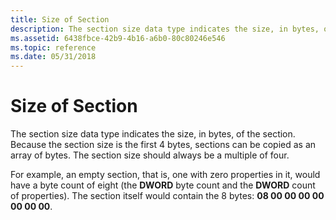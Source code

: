 ```yaml
---
title: Size of Section
description: The section size data type indicates the size, in bytes, of the section.
ms.assetid: 6438fbce-42b9-4b16-a6b0-80c80246e546
ms.topic: reference
ms.date: 05/31/2018
---
```


# Size of Section

The section size data type indicates the size, in bytes, of the section. Because the section size is the first 4 bytes, sections can be copied as an array of bytes. The section size should always be a multiple of four.

For example, an empty section, that is, one with zero properties in it, would have a byte count of eight (the **DWORD** byte count and the **DWORD** count of properties). The section itself would contain the 8 bytes: **08 00 00 00 00 00 00 00**.

 

 




